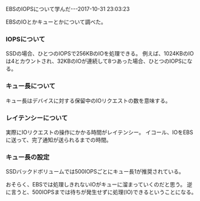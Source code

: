 EBSのIOPSについて学んだ---2017-10-31 23:03:23

EBSのIOとかキューとかについて調べた。

### IOPSについて

SSDの場合、ひとつのIOPSで256KBのIOを処理できる。
例えば、1024KBのIOは4とカウントされ、32KBのIOが連続して8つあった場合、ひとつのIOPSになる。

### キュー長について

キュー長はデバイスに対する保留中のIOリクエストの数を意味する。

### レイテンシーについて

実際にIOリクエストの操作にかかる時間がレイテンシー。
イコール、IOをEBSに送って、完了通知が送られるまでの時間。

### キュー長の設定

SSDバックドボリュームでは500IOPSごとにキュー長1が推奨されている。

おそらく、EBSでは処理しきれないIOがキューに溜まっていくのだと思う。
逆に言うと、500IOPSまでは待ちが発生せずに処理(IO)できるということになる。
